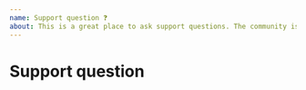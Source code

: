 ```yaml
---
name: Support question ❓ 
about: This is a great place to ask support questions. The community is eager to answer them!
---
```


# Support question

<!-- Please describe in as much detail as possible what problem you are trying to solve and what have you tried so far. -->
